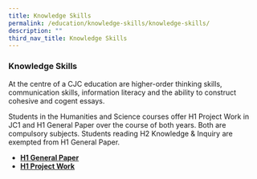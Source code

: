 ```yaml
---
title: Knowledge Skills
permalink: /education/knowledge-skills/knowledge-skills/
description: ""
third_nav_title: Knowledge Skills
---
```

### **Knowledge Skills**
At the centre of a CJC education are higher-order thinking skills, communication skills, information literacy and the ability to construct cohesive and cogent essays.  
  
Students in the Humanities and Science courses offer H1 Project Work in JC1 and H1 General Paper over the course of both years. Both are compulsory subjects. Students reading H2 Knowledge & Inquiry are exempted from H1 General Paper.

*   **[H1 General Paper](https://moe-cjc-staging.netlify.app/education/knowledge-skills/general-paper/)**
*   **[H1 Project Work](https://moe-cjc-staging.netlify.app/education/knowledge-skills/project-work/)**

